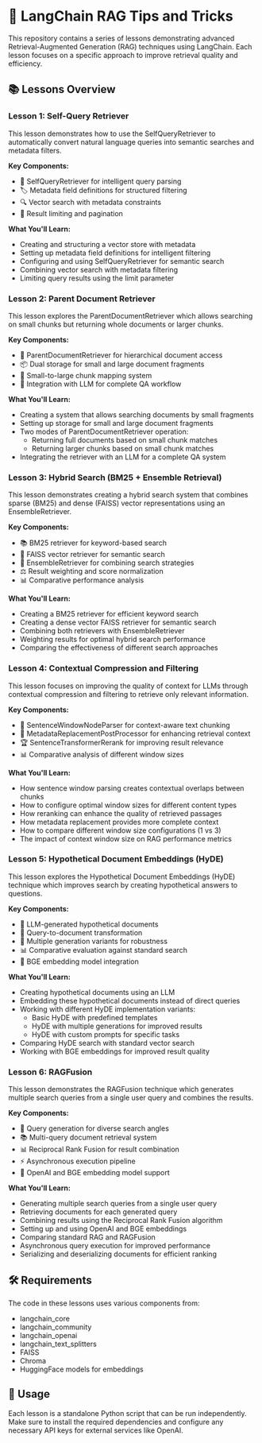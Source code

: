 # 🚀 LangChain RAG Tips and Tricks

This repository contains a series of lessons demonstrating advanced Retrieval-Augmented Generation (RAG) techniques using LangChain. 
Each lesson focuses on a specific approach to improve retrieval quality and efficiency.

## 📚 Lessons Overview

### Lesson 1: Self-Query Retriever

This lesson demonstrates how to use the SelfQueryRetriever to automatically convert natural language queries into semantic searches and metadata filters.

**Key Components:**
- 🧠 SelfQueryRetriever for intelligent query parsing
- 🏷️ Metadata field definitions for structured filtering
- 🔍 Vector search with metadata constraints
- 🔢 Result limiting and pagination

**What You'll Learn:**
- Creating and structuring a vector store with metadata
- Setting up metadata field definitions for intelligent filtering
- Configuring and using SelfQueryRetriever for semantic search
- Combining vector search with metadata filtering
- Limiting query results using the limit parameter

### Lesson 2: Parent Document Retriever

This lesson explores the ParentDocumentRetriever which allows searching on small chunks but returning whole documents or larger chunks.

**Key Components:**
- 📄 ParentDocumentRetriever for hierarchical document access
- 📦 Dual storage for small and large document fragments
- 🔄 Small-to-large chunk mapping system
- 🤖 Integration with LLM for complete QA workflow

**What You'll Learn:**
- Creating a system that allows searching documents by small fragments
- Setting up storage for small and large document fragments
- Two modes of ParentDocumentRetriever operation:
  - Returning full documents based on small chunk matches
  - Returning larger chunks based on small chunk matches
- Integrating the retriever with an LLM for a complete QA system

### Lesson 3: Hybrid Search (BM25 + Ensemble Retrieval)

This lesson demonstrates creating a hybrid search system that combines sparse (BM25) and dense (FAISS) vector representations using an EnsembleRetriever.

**Key Components:**
- 📚 BM25 retriever for keyword-based search
- 🧮 FAISS vector retriever for semantic search
- 🔄 EnsembleRetriever for combining search strategies
- ⚖️ Result weighting and score normalization
- 📊 Comparative performance analysis

**What You'll Learn:**
- Creating a BM25 retriever for efficient keyword search
- Creating a dense vector FAISS retriever for semantic search
- Combining both retrievers with EnsembleRetriever
- Weighting results for optimal hybrid search performance
- Comparing the effectiveness of different search approaches

### Lesson 4: Contextual Compression and Filtering

This lesson focuses on improving the quality of context for LLMs through contextual compression and filtering to retrieve only relevant information.

**Key Components:**
- 📑 SentenceWindowNodeParser for context-aware text chunking
- 🔄 MetadataReplacementPostProcessor for enhancing retrieval context
- 🏆 SentenceTransformerRerank for improving result relevance
- 📊 Comparative analysis of different window sizes

**What You'll Learn:**
- How sentence window parsing creates contextual overlaps between chunks
- How to configure optimal window sizes for different content types
- How reranking can enhance the quality of retrieved passages
- How metadata replacement provides more complete context
- How to compare different window size configurations (1 vs 3)
- The impact of context window size on RAG performance metrics

### Lesson 5: Hypothetical Document Embeddings (HyDE)

This lesson explores the Hypothetical Document Embeddings (HyDE) technique which improves search by creating hypothetical answers to questions.

**Key Components:**
- 💭 LLM-generated hypothetical documents
- 🔄 Query-to-document transformation
- 🧩 Multiple generation variants for robustness
- 📊 Comparative evaluation against standard search
- 🧠 BGE embedding model integration

**What You'll Learn:**
- Creating hypothetical documents using an LLM
- Embedding these hypothetical documents instead of direct queries
- Working with different HyDE implementation variants:
  - Basic HyDE with predefined templates
  - HyDE with multiple generations for improved results
  - HyDE with custom prompts for specific tasks
- Comparing HyDE search with standard vector search
- Working with BGE embeddings for improved result quality

### Lesson 6: RAGFusion

This lesson demonstrates the RAGFusion technique which generates multiple search queries from a single user query and combines the results.

**Key Components:**
- 🔄 Query generation for diverse search angles
- 📚 Multi-query document retrieval system
- 📊 Reciprocal Rank Fusion for result combination
- ⚡ Asynchronous execution pipeline
- 🧠 OpenAI and BGE embedding model support

**What You'll Learn:**
- Generating multiple search queries from a single user query
- Retrieving documents for each generated query
- Combining results using the Reciprocal Rank Fusion algorithm
- Setting up and using OpenAI and BGE embeddings
- Comparing standard RAG and RAGFusion
- Asynchronous query execution for improved performance
- Serializing and deserializing documents for efficient ranking

## 🛠️ Requirements

The code in these lessons uses various components from:
- langchain_core
- langchain_community
- langchain_openai
- langchain_text_splitters
- FAISS
- Chroma
- HuggingFace models for embeddings

## 🚀 Usage

Each lesson is a standalone Python script that can be run independently. 
Make sure to install the required dependencies and configure any necessary API keys for external services like OpenAI.